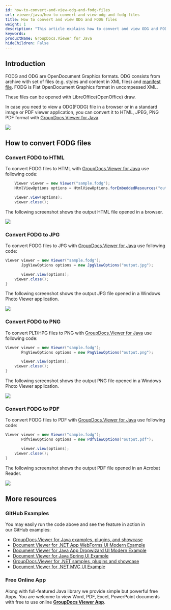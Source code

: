 ```yaml
---
id: how-to-convert-and-view-odg-and-fodg-files
url: viewer/java/how-to-convert-and-view-odg-and-fodg-files
title: How to convert and view ODG and FODG files
weight: 1
description: "This article explains how to convert and view ODG and FODG files with GroupDocs.Viewer within your Java applications."
keywords: 
productName: GroupDocs.Viewer for Java
hideChildren: False
---
```

## Introduction

FODG and ODG are OpenDocument Graphics formats. ODG consists from archive with set of files (e.g. styles and content in XML files) and [manifest file](https://en.wikipedia.org/wiki/Manifest_file). FODG is Flat OpenDocument Graphics format in uncompessed XML.

These files can be opened with LibreOffice(OpenOffice) draw.

In case you need to view a ODG(FODG) file in a browser or in a standard image or PDF viewer application, you can convert it to HTML, JPEG, PNG  PDF format with [GroupDocs.Viewer for Java](https://products.groupdocs.com/viewer/java). 

![](viewer/java/images/how-to-convert-and-view-odg-and-fodg-files.png)

## How to convert FODG files

### Convert FODG to HTML

To convert FODG files to HTML with [GroupDocs.Viewer for Java](https://products.groupdocs.com/viewer/java) use following code:

```java
    Viewer viewer = new Viewer("sample.fodg");
    HtmlViewOptions options = HtmlViewOptions.forEmbeddedResources("output.html");

    viewer.view(options);
    viewer.close();
```

The following screenshot shows the output HTML file opened in a browser.

![](viewer/java/images/how-to-convert-and-view-odg-and-fodg-files_1.png)

### Convert FODG to JPG

To convert FODG files to JPG with [GroupDocs.Viewer for Java](https://products.groupdocs.com/viewer/java) use following code: 

```java
Viewer viewer = new Viewer("sample.fodg");
       JpgViewOptions options = new JpgViewOptions("output.jpg");

       viewer.view(options);
    viewer.close();
}
```

The following screenshot shows the output JPG file opened in a Windows Photo Viewer application.

![](viewer/java/images/how-to-convert-and-view-odg-and-fodg-files_2.png)

### Convert FODG to PNG

To convert PLT/HPG files to PNG with [GroupDocs.Viewer for Java](https://products.groupdocs.com/viewer/java) use following code: 

```java
Viewer viewer = new Viewer("sample.fodg");
       PngViewOptions options = new PngViewOptions("output.png");

       viewer.view(options);
    viewer.close();
}
```

The following screenshot shows the output PNG file opened in a Windows Photo Viewer application.

![](viewer/java/images/how-to-convert-and-view-odg-and-fodg-files_3.png)

### Convert FODG to PDF

To convert FODG files to PDF with [GroupDocs.Viewer for Java](https://products.groupdocs.com/viewer/java) use following code: 

```java
Viewer viewer = new Viewer("sample.fodg");
       PdfViewOptions options = new PdfViewOptions("output.pdf");

       viewer.view(options);
    viewer.close();
}
```

The following screenshot shows the output PDF file opened in an Acrobat Reader.

![](viewer/java/images/how-to-convert-and-view-odg-and-fodg-files_4.png)

## More resources
### GitHub Examples
You may easily run the code above and see the feature in action in our GitHub examples:
*   [GroupDocs.Viewer for Java examples, plugins, and showcase](https://github.com/groupdocs-viewer/GroupDocs.Viewer-for-Java)
*   [Document Viewer for .NET App WebForms UI Modern Example](https://github.com/groupdocs-viewer/GroupDocs.Viewer-for-Java-WebForms)    
*   [Document Viewer for Java App Dropwizard UI Modern Example](https://github.com/groupdocs-viewer/GroupDocs.Viewer-for-Java-Dropwizard)    
*   [Document Viewer for Java Spring UI Example](https://github.com/groupdocs-viewer/GroupDocs.Viewer-for-Java-Spring)
*   [GroupDocs.Viewer for .NET samples, plugins and showcase](https://github.com/groupdocs-viewer/GroupDocs.Viewer-for-.NET)
*   [Document Viewer for .NET MVC UI Example](https://github.com/groupdocs-viewer/GroupDocs.Viewer-for-Java-MVC)     

### Free Online App
Along with full-featured Java library we provide simple but powerful free Apps.
You are welcome to view Word, PDF, Excel, PowerPoint documents with free to use online **[GroupDocs Viewer App](https://products.groupdocs.app/viewer)**.